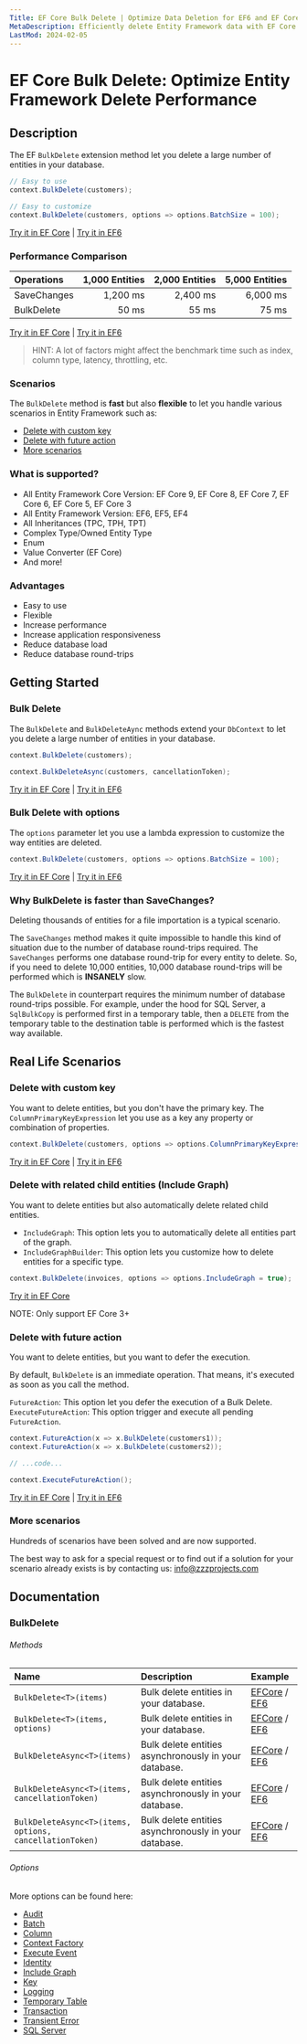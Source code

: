 ```yaml
---
Title: EF Core Bulk Delete | Optimize Data Deletion for EF6 and EF Core
MetaDescription: Efficiently delete Entity Framework data with EF Core Bulk Delete Extensions. Customize options to quickly delete large numbers of entities with ease, compatible with all EF versions including EF Core 7, 6, 5, 3, and EF6. Optimize your database operations - try it now.
LastMod: 2024-02-05
---
```


# EF Core Bulk Delete: Optimize Entity Framework Delete Performance

## Description

The EF `BulkDelete` extension method let you delete a large number of entities in your database.

```csharp
// Easy to use
context.BulkDelete(customers);

// Easy to customize
context.BulkDelete(customers, options => options.BatchSize = 100);
```

[Try it in EF Core](https://dotnetfiddle.net/BCyXU6) | [Try it in EF6](https://dotnetfiddle.net/ESKZJq)

### Performance Comparison

| Operations      | 1,000 Entities | 2,000 Entities | 5,000 Entities |
| :-------------- | -------------: | -------------: | -------------: |
| SaveChanges     | 1,200 ms       | 2,400 ms       | 6,000 ms       |
| BulkDelete      | 50 ms          | 55 ms          | 75 ms         |

[Try it in EF Core](https://dotnetfiddle.net/9r3vLC) | [Try it in EF6](https://dotnetfiddle.net/qYjiA9)

> HINT: A lot of factors might affect the benchmark time such as index, column type, latency, throttling, etc.

### Scenarios
The `BulkDelete` method is **fast** but also **flexible** to let you handle various scenarios in Entity Framework such as:

- [Delete with custom key](#delete-with-custom-key)
- [Delete with future action](#delete-with-future-action)
- [More scenarios](#more-scenarios)

### What is supported?
- All Entity Framework Core Version: EF Core 9, EF Core 8, EF Core 7, EF Core 6, EF Core 5, EF Core 3
- All Entity Framework Version: EF6, EF5, EF4
- All Inheritances (TPC, TPH, TPT)
- Complex Type/Owned Entity Type
- Enum
- Value Converter (EF Core)
- And more!

### Advantages
- Easy to use
- Flexible
- Increase performance
- Increase application responsiveness
- Reduce database load
- Reduce database round-trips

## Getting Started

### Bulk Delete
The `BulkDelete` and `BulkDeleteAync` methods extend your `DbContext` to let you delete a large number of entities in your database.

```csharp
context.BulkDelete(customers);

context.BulkDeleteAsync(customers, cancellationToken);
```

[Try it in EF Core](https://dotnetfiddle.net/EO0Z1R) | [Try it in EF6](https://dotnetfiddle.net/10nw7a)

### Bulk Delete with options
The `options` parameter let you use a lambda expression to customize the way entities are deleted.

```csharp
context.BulkDelete(customers, options => options.BatchSize = 100);
```

[Try it in EF Core](https://dotnetfiddle.net/lIUiH2) | [Try it in EF6](https://dotnetfiddle.net/ygZVAu)

### Why BulkDelete is faster than SaveChanges?
Deleting thousands of entities for a file importation is a typical scenario.

The `SaveChanges` method makes it quite impossible to handle this kind of situation due to the number of database round-trips required. The `SaveChanges` performs one database round-trip for every entity to delete. So, if you need to delete 10,000 entities, 10,000 database round-trips will be performed which is **INSANELY** slow.

The `BulkDelete` in counterpart requires the minimum number of database round-trips possible. For example, under the hood for SQL Server, a `SqlBulkCopy` is performed first in a temporary table, then a `DELETE` from the temporary table to the destination table is performed which is the fastest way available.

## Real Life Scenarios

### Delete with custom key
You want to delete entities, but you don't have the primary key. The `ColumnPrimaryKeyExpression` let you use as a key any property or combination of properties.

```csharp
context.BulkDelete(customers, options => options.ColumnPrimaryKeyExpression = c => c.Code);    
```

[Try it in EF Core](https://dotnetfiddle.net/91wZzc) | [Try it in EF6](https://dotnetfiddle.net/9M6bKt)

### Delete with related child entities (Include Graph)
You want to delete entities but also automatically delete related child entities.

- `IncludeGraph`: This option lets you to automatically delete all entities part of the graph.
- `IncludeGraphBuilder`: This option lets you customize how to delete entities for a specific type.

```csharp
context.BulkDelete(invoices, options => options.IncludeGraph = true);
```

[Try it in EF Core](https://dotnetfiddle.net/SHM63t)

NOTE: Only support EF Core 3+

### Delete with future action
You want to delete entities, but you want to defer the execution.

By default, `BulkDelete` is an immediate operation. That means, it's executed as soon as you call the method.

`FutureAction`: This option let you defer the execution of a Bulk Delete.
`ExecuteFutureAction`: This option trigger and execute all pending `FutureAction`.

```csharp
context.FutureAction(x => x.BulkDelete(customers1));
context.FutureAction(x => x.BulkDelete(customers2));

// ...code...

context.ExecuteFutureAction();
```

[Try it in EF Core](https://dotnetfiddle.net/V6KsSl) | [Try it in EF6](https://dotnetfiddle.net/KovTrj) 

### More scenarios
Hundreds of scenarios have been solved and are now supported.

The best way to ask for a special request or to find out if a solution for your scenario already exists is by contacting us:
info@zzzprojects.com

## Documentation

### BulkDelete

###### Methods

| Name | Description | Example |
| :--- | :---------- | :------ |
| `BulkDelete<T>(items)` | Bulk delete entities in your database. | [EFCore](https://dotnetfiddle.net/gwc9hl) / [EF6](https://dotnetfiddle.net/4Jv1H6)|
| `BulkDelete<T>(items, options)` | Bulk delete entities in your database.  | [EFCore](https://dotnetfiddle.net/Qek2MJ) / [EF6](https://dotnetfiddle.net/IedG1h) |
| `BulkDeleteAsync<T>(items)` | Bulk delete entities asynchronously in your database. | [EFCore](https://dotnetfiddle.net/MJLo2d) / [EF6](https://dotnetfiddle.net/n5OhXL) |
| `BulkDeleteAsync<T>(items, cancellationToken)` | Bulk delete entities asynchronously in your database. | [EFCore](https://dotnetfiddle.net/rRL627) / [EF6](https://dotnetfiddle.net/RfSB6I) |
| `BulkDeleteAsync<T>(items, options, cancellationToken)` | Bulk delete entities asynchronously in your database. | [EFCore](https://dotnetfiddle.net/SZ54Px) / [EF6](https://dotnetfiddle.net/r1Hkw7) |

###### Options
More options can be found here:

- [Audit](https://entityframework-extensions.net/audit)
- [Batch](https://entityframework-extensions.net/batch)
- [Column](https://entityframework-extensions.net/column)
- [Context Factory](https://entityframework-extensions.net/context-factory)
- [Execute Event](https://entityframework-extensions.net/execute-event)
- [Identity](https://entityframework-extensions.net/identity)
- [Include Graph](https://entityframework-extensions.net/include-graph)
- [Key](https://entityframework-extensions.net/key)
- [Logging](https://entityframework-extensions.net/logging)
- [Temporary Table](https://entityframework-extensions.net/temporary-table)
- [Transaction](https://entityframework-extensions.net/transaction)
- [Transient Error](https://entityframework-extensions.net/transient-error)
- [SQL Server](https://entityframework-extensions.net/sql-server)
